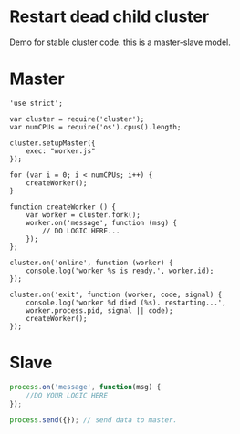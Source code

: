 Restart dead child cluster
===========================

Demo for stable cluster code. this is a master-slave model.

Master
======

```javascritp
'use strict';

var cluster = require('cluster');
var numCPUs = require('os').cpus().length;

cluster.setupMaster({
	exec: "worker.js"
});

for (var i = 0; i < numCPUs; i++) {
	createWorker();
}

function createWorker () {
	var worker = cluster.fork();
	worker.on('message', function (msg) {
		// DO LOGIC HERE...
	});
};

cluster.on('online', function (worker) {
	console.log('worker %s is ready.', worker.id);
});

cluster.on('exit', function (worker, code, signal) {
	console.log('worker %d died (%s). restarting...',
	worker.process.pid, signal || code);
	createWorker();
});
```

Slave
======

```javascript
process.on('message', function(msg) {
	//DO YOUR LOGIC HERE
});

process.send({}); // send data to master.
```